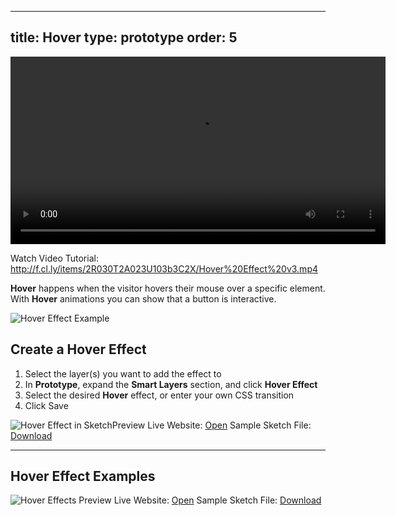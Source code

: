 
---
title: Hover
type: prototype
order: 5
---
<video width="600" controls>
  <source src="http://f.cl.ly/items/2R030T2A023U103b3C2X/Hover%20Effect%20v3.mp4" type="video/mp4">
  <source src="http://f.cl.ly/items/2R030T2A023U103b3C2X/Hover%20Effect%20v3.mp4" type="video/ogg">
</video>

Watch Video Tutorial: http://f.cl.ly/items/2R030T2A023U103b3C2X/Hover%20Effect%20v3.mp4


**Hover** happens when the visitor hovers their mouse over a specific element.  
With **Hover** animations you can show that a button is interactive.

![Hover Effect Example](https://docs.animaapp.com/images/launchpad/hover/hover2.gif)

## Create a Hover Effect

1. Select the layer(s) you want to add the effect to
2. In **Prototype**, expand the **Smart Layers** section, and click **Hover Effect**
3. Select the desired **Hover** effect, or enter your own CSS transition
4. Click Save

![Hover Effect in Sketch](http://f.cl.ly/items/2y471b3m2Z2c133i2D1j/[4d27ac5d2dec212f229a1d099e539c6c]_Hover%20Effect.gif)Preview Live Website: [Open](https://summer-fire-391.animaapp.io)
Sample Sketch File: [Download](https://www.dropbox.com/s/qx43bev3feyeyqs/Hover%20Sample%20v3.sketch?dl=1)

---
## Hover Effect Examples

![Hover Effects](http://f.cl.ly/items/1x2d3S1T070h2G442l02/[e57718ceee2b4ca3674bcddb44f8755d]_Hover%20demo.gif)
Preview Live Website: [Open](https://restless-dust-1.animaapp.io/)
Sample Sketch File: [Download](https://www.dropbox.com/s/pqg3dm914ngbrch/Hover%20Example.sketch?dl=1)

